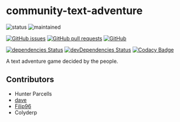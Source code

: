 # community-text-adventure
![status](https://img.shields.io/badge/status-active-brightgreen.svg)
![maintained](https://img.shields.io/badge/maintained-yes-brightgreen.svg)

[![GitHub issues](https://img.shields.io/github/issues/hparcells/community-text-adventure.svg)](https://github.com/hparcells/community-text-adventure)
[![GitHub pull requests](https://img.shields.io/github/issues-pr/hparcells/community-text-adventure.svg)](https://github.com/hparcells/community-text-adventure)
[![GitHub](https://img.shields.io/github/license/hparcells/community-text-adventure.svg)](https://github.com/hparcells/community-text-adventure)

[![dependencies Status](https://david-dm.org/hparcells/community-text-adventure/status.svg)](https://david-dm.org/hparcells/community-text-adventure)
[![devDependencies Status](https://david-dm.org/hparcells/community-text-adventure/dev-status.svg)](https://david-dm.org/hparcells/community-text-adventure?type=dev)
[![Codacy Badge](https://api.codacy.com/project/badge/Grade/d2c0a43362774f34b24f01b0e3a628ec)](https://www.codacy.com/app/hparcells/community-text-adventure?utm_source=github.com&amp;utm_medium=referral&amp;utm_content=hparcells/community-text-adventure&amp;utm_campaign=Badge_Grade)

A text adventure game decided by the people.

## Contributors
- Hunter Parcells
- [dave](https://github.com/imdaveead/)
- [Filip96](https://github.com/filip9696/)
- Colyderp
